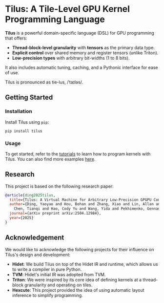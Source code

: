 # Tilus: A Tile-Level GPU Kernel Programming Language

**Tilus** is a powerful domain-specific language (DSL) for GPU programming that offers:

* **Thread-block-level granularity** with **tensors** as the primary data type.
* **Explicit control** over shared memory and register tensors (unlike Triton).
* **Low-precision types** with arbitrary bit-widths (1 to 8 bits).

It also includes automatic tuning, caching, and a Pythonic interface for ease of use.

Tilus is pronounced as tie-lus, /ˈtaɪləs/.

## Getting Started

### Installation
Install Tilus using `pip`:
```
pip install tilus
```

### Usage
To get started, refer to the [tutorials]() to learn how to program kernels with Tilus. You can also find more examples [here](https://github.com/NVIDIA/tilus/tree/main/examples).

## Research
This project is based on the following research paper:

```bibtex
@article{ding2025tilus,
  title={Tilus: A Virtual Machine for Arbitrary Low-Precision GPGPU Computation in LLM Serving},
  author={Ding, Yaoyao and Hou, Bohan and Zhang, Xiao and Lin, Allan and
    Chen, Tianqi and Hao, Cody Yu and Wang, Yida and Pekhimenko, Gennady},
  journal={arXiv preprint arXiv:2504.12984},
  year={2025}
}
```

## Acknowledgement
We would like to acknowledge the following projects for their influence on Tilus's design and development:
- **Hidet**: We build Tilus on top of the Hidet IR and runtime, which allows us to write a compiler in pure Python.
- **TVM**: Hidet's initial IR was adopted from TVM.
- **Triton**: We were inspired by its core idea of defining kernels at a thread-block granularity and operating on tiles.
- **Hexcute**: This project provided the idea of using automatic layout inference to simplify programming.
